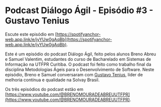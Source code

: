 # Podcast Diálogo Ágil - Episódio #3 - Gustavo Tenius

Escute este episódio em [https://spotifyanchor-web.app.link/e/jyYUw0gAqBb](https://spotifyanchor-web.app.link/e/jyYUw0gAqBb).

Este é um episódio do podcast Diálogo Ágil, feito pelos alunos Breno Abreu e Samuel Valentim, estudantes do curso de Bacharelado em Sistemas de Informação na UTFPR Curitiba. O podcast foi feito como trabalho final da disciplina Metodologias Ágeis para o Desenvolvimento de Software. Neste episódio, Breno e Samuel conversaram com [Gustavo Tenius](⁠https://www.linkedin.com/in/gustavotenius/⁠), líder de melhoria contínua e qualidade na Solvay Brasil.

Os três episódios do podcast estão em [https://www.youtube.com/@BRENOMOURADEABREUUTFPR](https://www.youtube.com/@BRENOMOURADEABREUUTFPR).


